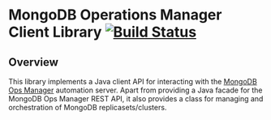 # MongoDB Operations Manager Client Library [![Build Status](https://travis-ci.org/appbricks/mongoops-client.svg?branch=master)](https://travis-ci.org/appbricks/mongoops-client)

## Overview

This library implements a Java client API for interacting with the [MongoDB Ops Manager](https://www.mongodb.com/products/ops-manager) automation server. Apart from providing a Java facade for the MongoDB Ops Manager REST API, it also provides a class for managing and orchestration of MongoDB replicasets/clusters.
